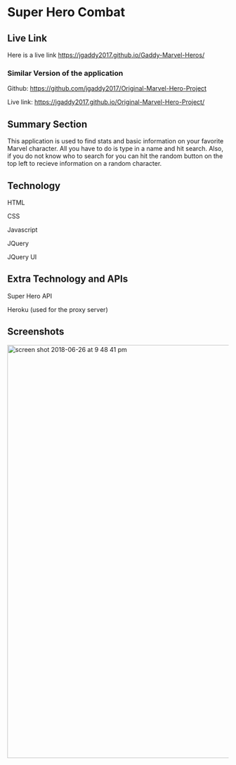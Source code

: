 # Super Hero Combat

## Live Link

Here is a live link <https://jgaddy2017.github.io/Gaddy-Marvel-Heros/>

### Similar Version of the application 

Github: <https://github.com/jgaddy2017/Original-Marvel-Hero-Project>

Live link: <https://jgaddy2017.github.io/Original-Marvel-Hero-Project/>


## Summary Section

This application is used to find stats and basic information on your favorite Marvel character. All you have to do is type in a name and hit search. Also, if you do not know who to search for you can hit the random button on the top left to recieve information on a random character.

## Technology 

HTML

CSS

Javascript

JQuery

JQuery UI

## Extra Technology and APIs

Super Hero API

Heroku (used for the proxy server)

## Screenshots

<img width="941" alt="screen shot 2018-06-26 at 9 48 41 pm" src="https://user-images.githubusercontent.com/10607107/41948444-d62a2064-798a-11e8-8663-0b85d3173c71.png">
